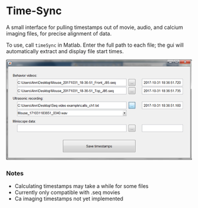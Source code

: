 # Time-Sync
A small interface for pulling timestamps out of movie, audio, and calcium imaging files, for precise alignment of data.

To use, call `timeSync` in Matlab. Enter the full path to each file; the gui will automatically extract and display file start times.

<p align="center">
<img src=screenshot.png>
</p>

### Notes
- Calculating timestamps may take a while for some files
- Currently only compatible with .seq movies
- Ca imaging timestamps not yet implemented
